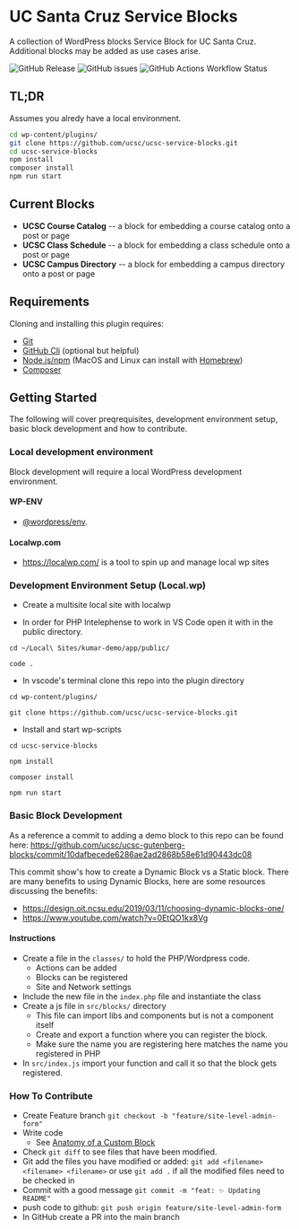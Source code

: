 # UC Santa Cruz Service Blocks

A collection of WordPress blocks Service Block for UC Santa Cruz. Additional blocks may be added as use cases arise.

![GitHub Release](https://img.shields.io/github/v/release/ucsc/ucsc-service-blocks?logo=github&logoColor=%23fdc700&labelColor=%23003c6c&color=%23fdc700)
 ![GitHub issues](https://img.shields.io/github/issues/ucsc/ucsc-service-blocks?logo=github&logoColor=%23fdc700&labelColor=%23003c6c&color=%23fdc700) ![GitHub Actions Workflow Status](https://img.shields.io/github/actions/workflow/status/ucsc/ucsc-service-blocks/release.yml?logo=github&logoColor=%23fdc700&labelColor=%23003c6c&color=%23fdc700)

## TL;DR

Assumes you alredy have a local environment.

```bash
cd wp-content/plugins/
git clone https://github.com/ucsc/ucsc-service-blocks.git
cd ucsc-service-blocks
npm install
composer install
npm run start
```

## Current Blocks

- **UCSC Course Catalog** -- a block for embedding a course catalog onto a post or page
- **UCSC Class Schedule** -- a block for embedding a class schedule onto a post or page
- **UCSC Campus Directory** -- a block for embedding a campus directory onto a post or page

## Requirements

Cloning and installing this plugin requires:

- [Git](https://git-scm.com/book/en/v2/Getting-Started-Installing-Git)
- [GitHub Cli](https://cli.github.com/manual/installation) (optional but helpful)
- [Node.js/npm](https://docs.npmjs.com/downloading-and-installing-node-js-and-npm) (MacOS and Linux can install with [Homebrew](https://brew.sh/))
- [Composer](https://getcomposer.org/)

## Getting Started

The following will cover preqrequisites, development environment setup, basic block development and how to contribute.

### Local development environment

Block development will require a local WordPress development environment.

#### WP-ENV

- [@wordpress/env](https://developer.wordpress.org/block-editor/reference-guides/packages/packages-env/).

#### Localwp.com

- <https://localwp.com/> is a tool to spin up and manage local wp sites

### Development Environment Setup (Local.wp)

- Create a multisite local site with localwp

- In order for PHP Intelephense to work in VS Code open it with in the public directory.

```
cd ~/Local\ Sites/kumar-demo/app/public/
```

```
code .
```

- In vscode's terminal clone this repo into the plugin directory

```
cd wp-content/plugins/
```

```
git clone https://github.com/ucsc/ucsc-service-blocks.git
```

- Install and start wp-scripts

```
cd ucsc-service-blocks
```

```
npm install
```

```
composer install
```

```
npm run start
```

### Basic Block Development

As a reference a commit to adding a demo block to this repo can be found here: <https://github.com/ucsc/ucsc-gutenberg-blocks/commit/10dafbecede6286ae2ad2868b58e61d90443dc08>

This commit show's how to create a Dynamic Block vs a Static block. There are many benefits to using Dynamic Blocks, here are some resources discussing the benefits:

- <https://design.oit.ncsu.edu/2019/03/11/choosing-dynamic-blocks-one/>
- <https://www.youtube.com/watch?v=0EtQO1kx8Vg>

#### Instructions

- Create a file in the `classes/` to hold the PHP/Wordpress code.
    - Actions can be added
    - Blocks can be registered
    - Site and Network settings
- Include the new file in the `index.php` file and instantiate the class
- Create a js file in `src/blocks/` directory
    - This file can import libs and components but is not a component itself
    - Create and export a function where you can register the block.
    - Make sure the name you are registering here matches the name you registered in PHP
- In `src/index.js` import your function and call it so that the block gets registered.

### How To Contribute

- Create Feature branch `git checkout -b "feature/site-level-admin-form"`
- Write code
    - See [Anatomy of a Custom Block](CustomBlock.md)
- Check `git diff` to see files that have been modified.
- Git add the files you have modified or added: `git add <filename> <filename> <filename>` or use `git add .` if all the modified files need to be checked in
- Commit with a good message `git commit -m "feat: ✨ Updating README"`
- push code to github: `git push origin feature/site-level-admin-form`
- In GitHub create a PR into the main branch
